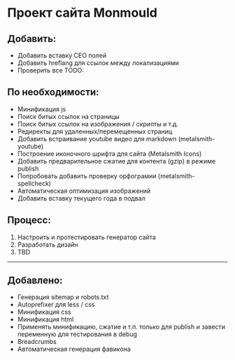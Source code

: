 # Проект сайта Monmould

## Добавить:
* Добавить вставку СЕО полей
* Добавить hreflang для ссылок между локализациями
* Проверить все TODO:

## По необходимости:
* Минификация js
* Поиск битых ссылок на страницы
* Поиск битых ссылок на изображения / скрипты и т.д.
* Редиректы для удаленных/перемещенных страниц
* Добавить встраивание youtube видео для markdown (metalsmith-youtube)
* Построение иконочного шрифта для сайта (Metalsmith Icons)
* Добавить предварительное сжатие для контента (gzip) в режиме publish
* Попробовать добавить проверку орфограмии (metalsmith-spellcheck)
* Автоматическая оптимизация изображений
* Добавить вставку текущего года в подвал

## Процесс:
1. Настроить и протестировать генератор сайта
2. Разработать дизайн
3. TBD

--------------------------------------------
## Добавлено:
* Генерация sitemap и robots.txt
* Autoprefixer для less / css
* Минификация css
* Минификация html
* Применять минификацию, сжатие и т.п. только для publish и завести переменную для тестирования в debug
* Breadcrumbs
* Автоматическая генерация фавикона